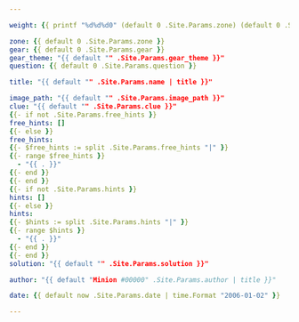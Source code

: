 ```yaml
---

weight: {{ printf "%d%d%d0" (default 0 .Site.Params.zone) (default 0 .Site.Params.gear) (default 0 .Site.Params.question) }}

zone: {{ default 0 .Site.Params.zone }}
gear: {{ default 0 .Site.Params.gear }}
gear_theme: "{{ default "" .Site.Params.gear_theme }}"
question: {{ default 0 .Site.Params.question }}

title: "{{ default "" .Site.Params.name | title }}"

image_path: "{{ default "" .Site.Params.image_path }}"
clue: "{{ default "" .Site.Params.clue }}"
{{- if not .Site.Params.free_hints }}
free_hints: []
{{- else }}
free_hints:
{{- $free_hints := split .Site.Params.free_hints "|" }}
{{- range $free_hints }}
  - "{{ . }}"
{{- end }}
{{- end }}
{{- if not .Site.Params.hints }}
hints: []
{{- else }}
hints:
{{- $hints := split .Site.Params.hints "|" }}
{{- range $hints }}
  - "{{ . }}"
{{- end }}
{{- end }}
solution: "{{ default "" .Site.Params.solution }}"

author: "{{ default "Minion #00000" .Site.Params.author | title }}"

date: {{ default now .Site.Params.date | time.Format "2006-01-02" }}

---
```


